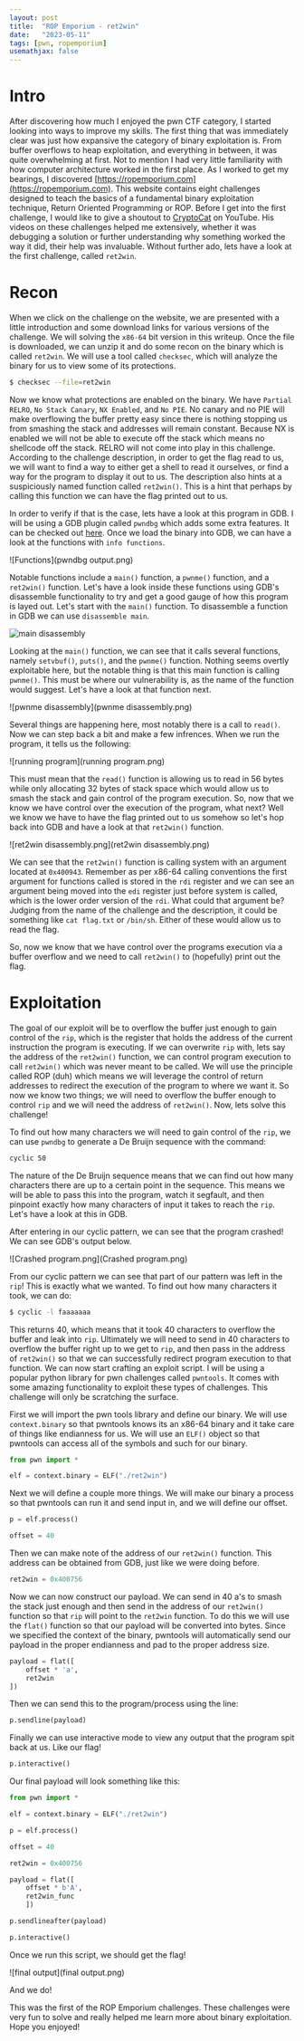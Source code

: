 ```yaml
---
layout: post
title:  "ROP Emporium - ret2win"
date:   "2023-05-11"
tags: [pwn, ropemporium]
usemathjax: false
---
```

# Intro
After discovering how much I enjoyed the pwn CTF category, I started looking into ways to improve my skills. The first thing that was immediately clear was just how expansive the category of binary exploitation is. From buffer overflows to heap exploitation, and everything in between, it was quite overwhelming at first. Not to mention I had very little familiarity with how computer architecture worked in the first place. As I worked to get my bearings, I discovered [https://ropemporium.com](https://ropemporium.com). This website contains eight challenges designed to teach the basics of a fundamental binary exploitation technique, Return Oriented Programming or ROP. Before I get into the first challenge, I would like to give a shoutout to [CryptoCat](https://www.youtube.com/channel/UCEeuul0q7C8Zs5C8rc4REFQ) on YouTube. His videos  on these challenges helped me extensively, whether it was debugging a solution or further understanding why something worked the way it did, their help was invaluable. Without further ado, lets have a look at the first challenge, called `ret2win`. 

# Recon
When we click on the challenge on the website, we are presented with a little introduction and some download links for various versions of the challenge. We will  solving the `x86-64` bit version in this writeup. Once the file is downloaded, we can unzip it and do some recon on the binary which is called `ret2win`. We will use a tool called `checksec`, which will analyze the binary for us to view some of its protections.
```bash
$ checksec --file=ret2win
```

Now we know what protections are enabled on the binary. We have `Partial RELRO`, `No Stack Canary`, `NX Enabled`, and `No PIE`. No canary and no PIE will make overflowing the buffer pretty easy since there is nothing stopping us from smashing the stack and addresses will remain constant. Because NX is enabled we will not be able to execute off the stack which means no shellcode off the stack. RELRO will not come into play in this challenge. According to the challenge description, in order to get the flag read to us, we will want to find a way to either get a shell to read it ourselves, or find a way for the program to display it out to us. The description also hints at a suspiciously named function called `ret2win()`. This is a hint that perhaps by calling this function we can have the flag printed out to us. 

In order to verify if that is the case, lets have a look at this program in GDB. I will be using a GDB plugin called `pwndbg` which adds some extra features. It can be checked out [here](https://github.com/pwndbg/pwndbg). Once we load the binary into GDB, we can have a look at the functions with `info functions`. 

![Functions](pwndbg output.png)

Notable functions include a `main()` function, a `pwnme()` function, and a `ret2win()` function. Let's have a look inside these functions using GDB's disassemble functionality to try and get a good gauge of how this program is layed out. Let's start with the `main()` function. To disassemble a function in GDB we can use `disassemble main`. 

![main disassembly](main_disassembly.png)

Looking at the `main()` function, we can see that it calls several functions, namely `setvbuf()`, `puts()`, and the `pwnme()` function. Nothing seems overtly exploitable here, but the notable thing is that this main function is calling `pwnme()`. This must be where our vulnerability is, as the name of the function would suggest. Let's have a look at that function next. 

![pwnme disassembly](pwnme disassembly.png)

Several things are happening here, most notably there is a call to `read()`. Now we can step back a bit and make a few infrences. When we run the program, it tells us the following:

![running program](running program.png)

This must mean that the `read()` function is allowing us to read in 56 bytes while only allocating 32 bytes of stack space which would allow us to smash the stack and gain control of the program execution. So, now that we know we have control over the execution of the program, what next? Well we know we have to have the flag printed out to us somehow so let's hop back into GDB and have a look at that `ret2win()` function. 

![ret2win disassembly.png](ret2win disassembly.png)

We can see that the `ret2win()` function is calling system with an argument located at `0x400943`. Remember as per x86-64 calling conventions the first argument for functions called is stored in the `rdi` register and we can see an argument being moved into the `edi` register just before system is called, which is the lower order version of the `rdi`. What could that argument be? Judging from the name of the challenge and the description, it could be something like `cat flag.txt` or `/bin/sh`. Either of these would allow us to read the flag. 

So, now we know that we have control over the programs execution via a buffer overflow and we need to call `ret2win()` to (hopefully) print out the flag. 

# Exploitation
The goal of our exploit will be to overflow the buffer just enough to gain control of the `rip`, which is the register that holds the address of the current instruction the program is executing. If we can overwrite `rip` with, lets say the address of the `ret2win()` function, we can control program execution to call `ret2win()` which was never meant to be called. We will use the principle called ROP (duh) which means we will leverage the control of return addresses to redirect the execution of the program to where we want it. So now we know two things; we will need to overflow the buffer enough to control `rip` and we will need the address of `ret2win()`. Now, lets solve this challenge! 

To find out how many characters we will need to gain control of the `rip`, we can use `pwndbg` to generate a De Bruijn sequence with the command:
```bash
cyclic 50
```

The nature of the De Bruijn sequence means that we can find out how many characters there are up to a certain point in the sequence. This means we will be able to pass this into the program, watch it segfault, and then pinpoint exactly how many characters of input it takes to reach the `rip`. Let's have a look at this in GDB. 

After entering in our cyclic pattern, we can see that the program crashed! We can see GDB's output below. 

![Crashed program.png](Crashed program.png)

From our cyclic pattern we can see that part of our pattern was left in the `rip`! This is exactly what we wanted. To find out how many characters it took, we can do:
```bash
$ cyclic -l faaaaaaa
```

This returns 40, which means that it took 40 characters to overflow the buffer and leak into `rip`. Ultimately we will need to send in 40 characters to overflow the buffer right up to we get to `rip`, and then pass in the address of `ret2win()` so that we can successfully redirect program execution to that function. We can now start crafting an exploit script. I will be using a popular python library for pwn challenges called `pwntools`. It comes with some amazing functionality to exploit these types of challenges. This challenge will only be scratching the surface. 

First we will import the pwn tools library and define our binary. We will use `context.binary` so that pwntools knows its an x86-64 binary and it take care of things like endianness for us. We will use an `ELF()` object so that pwntools can access all of the symbols and such for our binary. 

```python
from pwn import *

elf = context.binary = ELF("./ret2win")
```

Next we will define a couple more things. We will make our binary a process so that pwntools can run it and send input in, and we will define our offset. 

```python
p = elf.process()

offset = 40
```

Then we can make note of the address of our `ret2win()` function. This address can be obtained from GDB, just like we were doing before. 

```python
ret2win = 0x400756
```

Now we can now construct our payload. We can send in 40 a's to smash the stack just enough and then send in the address of our `ret2win()` function so that `rip` will point to the `ret2win` function. To do this we will use the `flat()` function so that our payload will be converted into bytes. Since we specified the context of the binary, pwntools will automatically send our payload in the proper endianness and pad to the proper address size. 

```python
payload = flat([
	offset * 'a',
	ret2win
])
```

Then we can send this to the program/process using the line:

```python
p.sendline(payload)
```

Finally we can use interactive mode to view any output that the program spit back at us. Like our flag! 

```python
p.interactive()
```

Our final payload will look something like this:

```python
from pwn import *

elf = context.binary = ELF("./ret2win")

p = elf.process()

offset = 40

ret2win = 0x400756

payload = flat([
	offset * b'A',
	ret2win_func
	])

p.sendlineafter(payload)

p.interactive()
```

Once we run this script, we should get the flag! 

![final output](final output.png)

And we do! 

This was the first of the ROP Emporium challenges. These challenges were very fun to solve and really helped me learn more about binary exploitation. Hope you enjoyed! 


